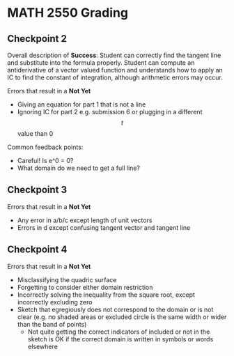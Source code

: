 # MATH 2550 Grading #

## Checkpoint 2 ##

Overall description of **Success**: Student can correctly find the tangent line and substitute into the formula properly. Student can compute an antiderivative of a vector valued function and understands how to apply an IC to find the constant of integration, although arithmetic errors may occur.

Errors that result in a **Not Yet**
* Giving an equation for part 1 that is not a line
* Ignoring IC for part 2 e.g. submission 6 or plugging in a different $$t$$ value than 0

Common feedback points:
* Careful! Is e^0 = 0?
* What domain do we need to get a full line?

## Checkpoint 3 ##

Errors that result in a **Not Yet**
* Any error in a/b/c except length of unit vectors
* Errors in d except confusing tangent vector and tangent line

## Checkpoint 4 ##

Errors that result in a **Not Yet**
* Misclassifying the quadric surface
* Forgetting to consider either domain restriction
* Incorrectly solving the inequality from the square root, except incorrectly excluding zero
* Sketch that egregiously does not correspond to the domain or is not clear (e.g. no shaded areas or excluded circle is the same width or wider than the band of points)
  * Not quite getting the correct indicators of included or not in the sketch is OK if the correct domain is written in symbols or words elsewhere

